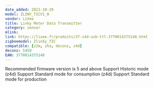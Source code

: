 ```yaml
---
date_added: 2021-10-29
model: ZLINY_TICV1_0
vendor: LiXee
title: Linky Meter Data Transmitter
category: sensor
mlink: 
link: https://lixee.fr/produits/37-z4d-usb-ttl-3770014375148.html
zigbeemodel: Zlinky_TIC
compatible: [z2m, zha, deconz, z4d]
deconz: 5459
EAN: 3770014375148
---
```

Recommended firmware version is 5 and above
Support Historic mode (z4d)
Support Standard mode for consumption (z4d)
Support Standard mode for production
